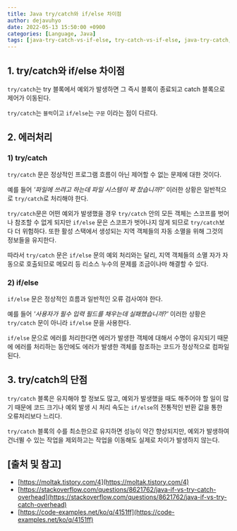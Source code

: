 ```yaml
---
title: Java try/catch와 if/else 차이점
author: dejavuhyo
date: 2022-05-13 15:50:00 +0900
categories: [Language, Java]
tags: [java-try-catch-vs-if-else, try-catch-vs-if-else, java-try-catch, java-if-else, try-catch-if-else-차이점]
---
```


## 1. try/catch와 if/else 차이점
`try/catch`는 try 블록에서 예외가 발생하면 그 즉시 블록이 종료되고 catch 블록으로 제어가 이동된다.

`try/catch`는 `블럭`이고 `if/else`는 `구문` 이라는 점이 다르다.

## 2. 에러처리

### 1) try/catch
`try/catch` 문은 정상적인 프로그램 흐름이 아닌 제어할 수 없는 문제에 대한 것이다.

예를 들어 _'파일에 쓰려고 하는데 파일 시스템이 꽉 찼습니까?'_ 이러한 상황은 일반적으로 `try/catch`로 처리해야 한다.

`try/catch`문은 어떤 예외가 발생했을 경우 `try/catch` 안의 모든 객체는 스코프를 벗어나 참조할 수 없게 되지만 `if/else` 문은 스코프가 벗어나지 않게 되므로 `try/catch`보다 더 위험하다. 또한 활성 스택에서 생성되는 지역 객체들의 자동 소멸을 위해 그것의 정보들을 유지한다.

따라서 `try/catch` 문은 `if/else` 문의 예외 처리와는 달리, 지역 객체들의 소멸 자가 자동으로 호출되므로 메모리 등 리소스 누수의 문제를 조금이나마 해결할 수 있다.

### 2) if/else
`if/else` 문은 정상적인 흐름과 일반적인 오류 검사여야 한다.

예를 들어 _'사용자가 필수 입력 필드를 채우는데 실패했습니까?'_ 이러한 상황은 `try/catch` 문이 아니라 `if/else` 문을 사용한다.

`if/else` 문으로 에러를 처리한다면 에러가 발생한 객체에 대해서 수명이 유지되기 때문에 에러를 처리하는 동안에도 에러가 발생한 객체를 참조하는 코드가 정상적으로 컴파일된다.

## 3. try/catch의 단점
`try/catch` 블록은 유지해야 할 정보도 많고, 예외가 발생했을 때도 해주어야 할 일이 많기 때문에 코드 크기나 예외 발생 시 처리 속도는 `if/else`의 전통적인 반환 값을 통한 오류처리보다 느리다.

`try/catch` 블록의 수를 최소한으로 유지하면 성능이 약간 향상되지만, 예외가 발생하여 건너뛸 수 있는 작업을 제외하고는 작업을 이동해도 실제로 차이가 발생하지 않는다.

## [출처 및 참고]
* [https://moltak.tistory.com/4](https://moltak.tistory.com/4)
* [https://stackoverflow.com/questions/8621762/java-if-vs-try-catch-overhead](https://stackoverflow.com/questions/8621762/java-if-vs-try-catch-overhead)
* [https://code-examples.net/ko/q/4151ff](https://code-examples.net/ko/q/4151ff)
